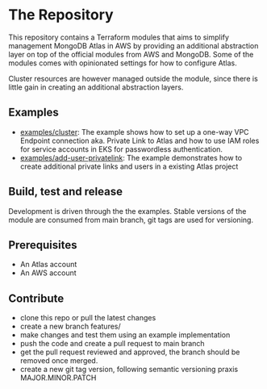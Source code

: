 # The Repository

This repository contains a Terraform modules that aims to simplify management MongoDB Atlas in AWS by providing an additional abstraction layer on top of the official modules from AWS and MongoDB. Some of the modules comes with opinionated settings for how to configure Atlas.

Cluster resources are however managed outside the module, since there is little gain in creating an additional abstraction layers.

## Examples

- [examples/cluster](examples/cluster): The example shows how to set up a one-way VPC Endpoint connection aka. Private Link to Atlas and how to use IAM roles for service accounts in EKS for passwordless authentication.
- [examples/add-user-privatelink](examples/add-user-privatelink): The example demonstrates how to create additional private links and users in a existing Atlas project

## Build, test and release

Development is driven through the the examples. Stable versions of the module are consumed from main branch, git tags are used for versioning.

## Prerequisites

- An Atlas account
- An AWS account

## Contribute

- clone this repo or pull the latest changes
- create a new branch features/<feature>
- make changes and test them using an example implementation
- push the code and create a pull request to main branch
- get the pull request reviewed and approved, the branch should be removed once merged.
- create a new git tag version, following semantic versioning praxis MAJOR.MINOR.PATCH